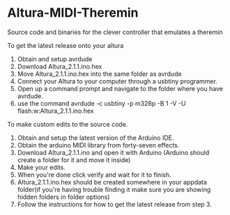 # Altura-MIDI-Theremin
Source code and binaries for the clever controller that emulates a theremin

To get the latest release onto your altura
1. Obtain and setup avrdude
2. Download Altura_2.1.1.ino.hex
3. Move Altura_2.1.1.ino.hex into the same folder as avrdude
4. Connect your Altura to your computer through a usbtiny programmer.
5. Open up a command prompt and navigate to the folder where you have avrdude.
6. use the command avrdude -c usbtiny -p m328p -B 1 -V -U flash:w:Altura_2.1.1.ino.hex

To make custom edits to the source code.
1. Obtain and setup the latest version of the Arduino IDE.
2. Obtain the arduino MIDI library from forty-seven effects.
3. Download Altura_2.1.1.ino and open it with Arduino (Arduino should create a folder for it and move it inside)
4. Make your edits.
5. When you're done click verify and wait for it to finish.
6. Altura_2.1.1.ino.hex should be created somewhere in your appdata folder(if you're having trouble finding it make sure you are showing hidden folders in folder options)
7. Follow the instructions for how to get the latest release from step 3.
